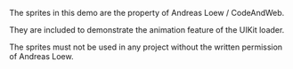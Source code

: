 The sprites in this demo are the property of Andreas Loew / CodeAndWeb.

They are included to demonstrate the animation feature of the UIKit loader.

The sprites must not be used in any project without the written permission of Andreas Loew.
